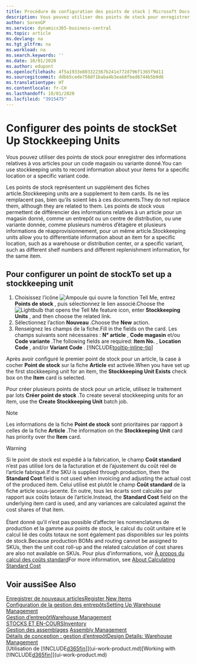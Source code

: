 ```yaml
---
title: Procédure de configuration des points de stock | Microsoft Docs
description: Vous pouvez utiliser des points de stock pour enregistrer des informations relatives à vos articles pour un code magasin ou variante donné.
author: SorenGP
ms.service: dynamics365-business-central
ms.topic: article
ms.devlang: na
ms.tgt_pltfrm: na
ms.workload: na
ms.search.keywords: ''
ms.date: 10/01/2020
ms.author: edupont
ms.openlocfilehash: 4f5a1933e803322367b241e772d796f1365f9d11
ms.sourcegitcommit: ddbb5cede750df1baba4b3eab8fbed6744b5b9d6
ms.translationtype: HT
ms.contentlocale: fr-CH
ms.lasthandoff: 10/01/2020
ms.locfileid: "3915475"
---
```

# <a name="set-up-stockkeeping-units"></a><span data-ttu-id="138e9-103">Configurer des points de stock</span><span class="sxs-lookup"><span data-stu-id="138e9-103">Set Up Stockkeeping Units</span></span>
<span data-ttu-id="138e9-104">Vous pouvez utiliser des points de stock pour enregistrer des informations relatives à vos articles pour un code magasin ou variante donné.</span><span class="sxs-lookup"><span data-stu-id="138e9-104">You can use stockkeeping units to record information about your items for a specific location or a specific variant code.</span></span>  

 <span data-ttu-id="138e9-105">Les points de stock représentent un supplément des fiches article.</span><span class="sxs-lookup"><span data-stu-id="138e9-105">Stockkeeping units are a supplement to item cards.</span></span> <span data-ttu-id="138e9-106">Ils ne les remplacent pas, bien qu’ils soient liés à ces documents.</span><span class="sxs-lookup"><span data-stu-id="138e9-106">They do not replace them, although they are related to them.</span></span> <span data-ttu-id="138e9-107">Les points de stock vous permettent de différencier des informations relatives à un article pour un magasin donné, comme un entrepôt ou un centre de distribution, ou une variante donnée, comme plusieurs numéros d’étagère et plusieurs informations de réapprovisionnement, pour un même article.</span><span class="sxs-lookup"><span data-stu-id="138e9-107">Stockkeeping units allow you to differentiate information about an item for a specific location, such as a warehouse or distribution center, or a specific variant, such as different shelf numbers and different replenishment information, for the same item.</span></span>  

## <a name="to-set-up-a-stockkeeping-unit"></a><span data-ttu-id="138e9-108">Pour configurer un point de stock</span><span class="sxs-lookup"><span data-stu-id="138e9-108">To set up a stockkeeping unit</span></span>  

1.  <span data-ttu-id="138e9-109">Choisissez l’icône ![Ampoule qui ouvre la fonction Tell Me](media/ui-search/search_small.png "Dites-moi ce que vous voulez faire"), entrez **Points de stock** , puis sélectionnez le lien associé.</span><span class="sxs-lookup"><span data-stu-id="138e9-109">Choose the ![Lightbulb that opens the Tell Me feature](media/ui-search/search_small.png "Tell me what you want to do") icon, enter **Stockkeeping Units** , and then choose the related link.</span></span>  
2.  <span data-ttu-id="138e9-110">Sélectionnez l’action **Nouveau** .</span><span class="sxs-lookup"><span data-stu-id="138e9-110">Choose the **New** action.</span></span>  
3.  <span data-ttu-id="138e9-111">Renseignez les champs de la fiche.</span><span class="sxs-lookup"><span data-stu-id="138e9-111">Fill in the fields on the card.</span></span> <span data-ttu-id="138e9-112">Les champs suivants sont nécessaires : **N° article** , **Code magasin** et/ou **Code variante** .</span><span class="sxs-lookup"><span data-stu-id="138e9-112">The following fields are required: **Item No.** , **Location Code** , and/or **Variant Code** .</span></span> [!INCLUDE[tooltip-inline-tip](includes/tooltip-inline-tip_md.md)]  

<span data-ttu-id="138e9-113">Après avoir configuré le premier point de stock pour un article, la case à cocher **Point de stock** sur la fiche **Article** est activée.</span><span class="sxs-lookup"><span data-stu-id="138e9-113">When you have set up the first stockkeeping unit for an item, the **Stockkeeping Unit Exists** check box on the **Item** card is selected.</span></span>  

<span data-ttu-id="138e9-114">Pour créer plusieurs points de stock pour un article, utilisez le traitement par lots **Créer point de stock** .</span><span class="sxs-lookup"><span data-stu-id="138e9-114">To create several stockkeeping units for an item, use the **Create Stockkeeping Unit** batch job.</span></span>  

> [!NOTE]  
>  <span data-ttu-id="138e9-115">Les informations de la fiche **Point de stock** sont prioritaires par rapport à celles de la fiche **Article** .</span><span class="sxs-lookup"><span data-stu-id="138e9-115">The information on the **Stockkeeping Unit** card has priority over the **Item** card.</span></span>

> [!Warning]
> <span data-ttu-id="138e9-116">Si le point de stock est expédié à la fabrication, le champ **Coût standard** n’est pas utilisé lors de la facturation et de l’ajustement du coût réel de l’article fabriqué.</span><span class="sxs-lookup"><span data-stu-id="138e9-116">If the SKU is supplied through production, then the **Standard Cost** field is not used when invoicing and adjusting the actual cost of the produced item.</span></span> <span data-ttu-id="138e9-117">Celui utilisé est plutôt le champ **Coût standard** de la fiche article sous-jacente. En outre, tous les écarts sont calculés par rapport aux coûts totaux de l’article.</span><span class="sxs-lookup"><span data-stu-id="138e9-117">Instead, the **Standard Cost** field on the underlying item card is used, and any variances are calculated against the cost shares of that item.</span></span><br /><br />
> <span data-ttu-id="138e9-118">Étant donné qu’il n’est pas possible d’affecter les nomenclatures de production et la gamme aux points de stock, le calcul du coût unitaire et le calcul lié des coûts totaux ne sont également pas disponibles sur les points de stock.</span><span class="sxs-lookup"><span data-stu-id="138e9-118">Because production BOMs and routing cannot be assigned to SKUs, then the unit cost roll-up and the related calculation of cost shares are also not available on SKUs.</span></span> <span data-ttu-id="138e9-119">Pour plus d’informations, voir [À propos du calcul des coûts standard](finance-about-calculating-standard-cost.md)</span><span class="sxs-lookup"><span data-stu-id="138e9-119">For more information, see [About Calculating Standard Cost](finance-about-calculating-standard-cost.md)</span></span>

## <a name="see-also"></a><span data-ttu-id="138e9-120">Voir aussi</span><span class="sxs-lookup"><span data-stu-id="138e9-120">See Also</span></span>  
[<span data-ttu-id="138e9-121">Enregistrer de nouveaux articles</span><span class="sxs-lookup"><span data-stu-id="138e9-121">Register New Items</span></span>](inventory-how-register-new-items.md)  
[<span data-ttu-id="138e9-122">Configuration de la gestion des entrepôts</span><span class="sxs-lookup"><span data-stu-id="138e9-122">Setting Up Warehouse Management</span></span>](warehouse-setup-warehouse.md)  
[<span data-ttu-id="138e9-123">Gestion d’entrepôt</span><span class="sxs-lookup"><span data-stu-id="138e9-123">Warehouse Management</span></span>](warehouse-manage-warehouse.md)  
[<span data-ttu-id="138e9-124">STOCKS ET EN-COURS</span><span class="sxs-lookup"><span data-stu-id="138e9-124">Inventory</span></span>](inventory-manage-inventory.md)  
<span data-ttu-id="138e9-125">[Gestion des assemblages](assembly-assemble-items.md)  </span><span class="sxs-lookup"><span data-stu-id="138e9-125">[Assembly Management](assembly-assemble-items.md)  </span></span>  
[<span data-ttu-id="138e9-126">Détails de conception : gestion d’entrepôt</span><span class="sxs-lookup"><span data-stu-id="138e9-126">Design Details: Warehouse Management</span></span>](design-details-warehouse-management.md)  
<span data-ttu-id="138e9-127">[Utilisation de [!INCLUDE[d365fin](includes/d365fin_md.md)]](ui-work-product.md)</span><span class="sxs-lookup"><span data-stu-id="138e9-127">[Working with [!INCLUDE[d365fin](includes/d365fin_md.md)]](ui-work-product.md)</span></span>  
